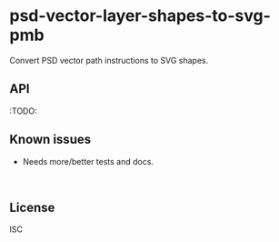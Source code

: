 ﻿
<!--#echo json="package.json" key="name" underline="=" -->
psd-vector-layer-shapes-to-svg-pmb
==================================
<!--/#echo -->

<!--#echo json="package.json" key="description" -->
Convert PSD vector path instructions to SVG shapes.
<!--/#echo -->



API
---

:TODO:


<!--#toc stop="scan" -->



Known issues
------------

* Needs more/better tests and docs.




&nbsp;


License
-------
<!--#echo json="package.json" key="license" -->
ISC
<!--/#echo -->
